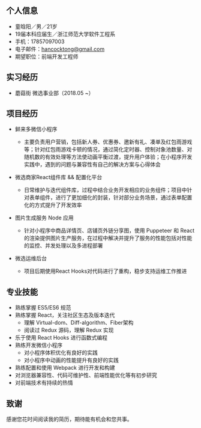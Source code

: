 ## 个人信息

- 童晗阳／男／21岁
- 19届本科应届生／浙江师范大学软件工程系
- 手机：17857097003
- 电子邮件：hancocktong@gmail.com
- 期望职位：前端开发工程师

## 实习经历

- 蘑菇街 微选事业部（2018.05 ~）


## 项目经历
		
- 鲜来多微信小程序 
    - 主要负责用户营销，包括新人券、优惠券、邀新有礼、凑单及红包雨游戏等；针对红包雨游戏卡顿的情况，通过简化定时器、控制对象池数量、对随机数的有效处理等方法使动画平衡过渡，提升用户体验；在小程序开发实践中，遇到的问题与兼容性有自己的解决方案与心得体会

- 微选商家React组件库 && 配置化平台 
    - 日常维护与迭代组件库，过程中结合业务开发相应的业务组件；项目中针对表单组件，进行了更加细化的封装，针对部分业务场景，通过表单配置化的方式提升了开发效率

- 图片生成服务 Node 应用
    - 针对小程序中商品详情页、店铺页外链分享图，使用 Puppeteer 和 React 的渲染提供图片生产服务，在过程中解决并提升了服务的性能包括对性能的监控、并发处理以及多进程部署

- 微选运维后台
    - 项目后期使用React Hooks对代码进行了重构，稳步支持运维工作推进


## 专业技能

- 熟练掌握 ES5/ES6 规范 
- 熟练掌握 React，关注社区生态及版本迭代
    - 理解 Virtual-dom、Diff-algorithm、Fiber架构
    - 阅读过 Redux 源码，理解 Redux 实现
- 乐于使用 React Hooks 进行函数式编程
- 熟练开发微信小程序
    - 对小程序体积优化有良好的实践
    - 对小程序中动画的性能提升有良好的实践
- 熟练配置和使用 Webpack 进行开发和构建 
- 对浏览器兼容性、代码可维护性、前端性能优化等有初步研究
- 对前端技术有持续的热情

## 致谢

感谢您花时间阅读我的简历，期待能有机会和您共事。